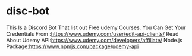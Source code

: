 # disc-bot
This Is a Discord Bot That list out Free udemy Courses.
You Can Get Your Credentials From :https://www.udemy.com/user/edit-api-clients/
Read About Udemy API:https://www.udemy.com/developers/affiliate/
Node.js Package:https://www.npmjs.com/package/udemy-api
